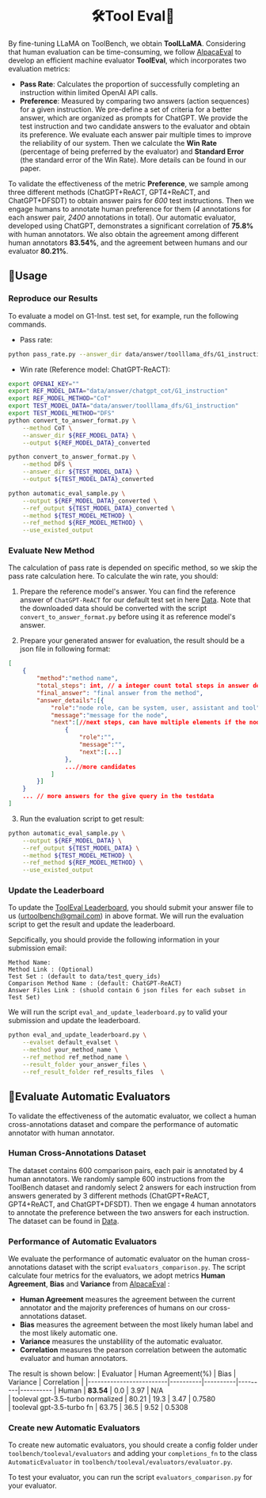 <div align= "center">
    <h1> 🛠️Tool Eval🤖</h1>
</div>

By fine-tuning LLaMA on ToolBench, we obtain **ToolLLaMA**. Considering that human evaluation can be time-consuming, we follow [AlpacaEval](https://tatsu-lab.github.io/alpaca_eval/) to develop an efficient machine evaluator **ToolEval**, which incorporates two evaluation metrics:
 - **Pass Rate**: Calculates the proportion of successfully completing an instruction within limited OpenAI API calls. 
 - **Preference**: Measured by comparing two answers (action sequences) for a given instruction. We pre-define a set of criteria for a better answer, which are organized as prompts for ChatGPT. We provide the test instruction and two candidate answers to the evaluator and obtain its preference. We evaluate each answer pair multiple times to improve the reliability of our system. Then we calculate the **Win Rate** (percentage of being preferred by the evaluator) and **Standard Error** (the standard error of the Win Rate). More details can be found in our paper.

To validate the effectiveness of the metric **Preference**, we sample among three different methods (ChatGPT+ReACT, GPT4+ReACT, and ChatGPT+DFSDT) to obtain answer pairs for *600* test instructions. Then we engage humans to annotate human preference for them (*4* annotations for each answer pair, *2400* annotations in total).
Our automatic evaluator, developed using ChatGPT, demonstrates a significant correlation of **75.8%** with human annotators.
We also obtain the agreement among different human annotators **83.54%**, and the agreement between humans and our evaluator **80.21%**.

## 🚀Usage

### Reproduce our Results

To evaluate a model on G1-Inst. test set, for example, run the following commands.
- Pass rate:
```bash
python pass_rate.py --answer_dir data/answer/toolllama_dfs/G1_instruction
```
- Win rate (Reference model: ChatGPT-ReACT):
```bash
export OPENAI_KEY=""
export REF_MODEL_DATA="data/answer/chatgpt_cot/G1_instruction"
export REF_MODEL_METHOD="CoT"
export TEST_MODEL_DATA="data/answer/toolllama_dfs/G1_instruction"
export TEST_MODEL_METHOD="DFS"
python convert_to_answer_format.py \
    --method CoT \
    --answer_dir ${REF_MODEL_DATA} \
    --output ${REF_MODEL_DATA}_converted

python convert_to_answer_format.py \
    --method DFS \
    --answer_dir ${TEST_MODEL_DATA} \
    --output ${TEST_MODEL_DATA}_converted

python automatic_eval_sample.py \
    --output ${REF_MODEL_DATA}_converted \
    --ref_output ${TEST_MODEL_DATA}_converted \
    --method ${TEST_MODEL_METHOD} \
    --ref_method ${REF_MODEL_METHOD} \
    --use_existed_output
```

### Evaluate New Method

The calculation of pass rate is depended on specific method, so we skip the pass rate calculation here.
To calculate the win rate, you should:

1. Prepare the reference model's answer. You can find the reference answer of `ChatGPT-ReACT` for our default test set in here [Data](https://drive.google.com/drive/folders/1yBUQ732mPu-KclJnuQELEhtKakdXFc3J).
Note that the downloaded data should be converted with the script `convert_to_answer_format.py` before using it as reference model's answer.

2. Prepare your generated answer for evaluation, the result should be a json file in following format:

```json
[
    {
        "method":"method name",
        "total_steps": int, // a integer count total steps in answer details
        "final_answer": "final answer from the method",
        "answer_details":[{
            "role":"node role, can be system, user, assistant and tool",
            "message":"message for the node",
            "next":[//next steps, can have multiple elements if the node have multiple candidates.
                {
                    "role":"",
                    "message":"",
                    "next":[...]
                },
                ...//more candidates
            ]
        }]
    }
    ... // more answers for the give query in the testdata
]
```

3. Run the evaluation script to get result:

```bash
python automatic_eval_sample.py \
    --output ${REF_MODEL_DATA} \
    --ref_output ${TEST_MODEL_DATA} \
    --method ${TEST_MODEL_METHOD} \
    --ref_method ${REF_MODEL_METHOD} \
    --use_existed_output
```


### Update the Leaderboard

To update the [ToolEval Leaderboard](https://openbmb.github.io/ToolBench/), you should submit your answer file to us (urtoolbench@gmail.com) in above format.
We will run the evaluation script to get the result and update the leaderboard.

Sepcifically, you should provide the following information in your submission email:
```
Method Name:
Method Link : (Optional)
Test Set : (default to data/test_query_ids)
Comparison Method Name : (default: ChatGPT-ReACT) 
Answer Files Link : (shuold contain 6 json files for each subset in Test Set)
```

We will run the script `eval_and_update_leaderboard.py` to valid your submission and update the leaderboard.
```bash
python eval_and_update_leaderboard.py \
    --evalset default_evalset \
    --method your_method_name \
    --ref_method ref_method_name \
    --result_folder your_answer_files \
    --ref_result_folder ref_results_files  \
```


## 🔨Evaluate Automatic Evaluators

To validate the effectiveness of the automatic evaluator, we collect a human cross-annotations dataset and compare the performance of automatic annotator with human annotator.

### Human Cross-Annotations Dataset
The dataset contains 600 comparison pairs, each pair is annotated by 4 human annotators.
We randomly sample 600 instructions from the ToolBench dataset and randomly select 2 answers for each instruction from answers generated by 3 different methods (ChatGPT+ReACT, GPT4+ReACT, and ChatGPT+DFSDT).
Then we engage 4 human annotators to annotate the preference between the two answers for each instruction.
The dataset can be found in [Data](https://drive.google.com/drive/folders/1yBUQ732mPu-KclJnuQELEhtKakdXFc3J).

### Performance of Automatic Evaluators
We evaluate the performance of automatic evaluator on the human cross-annotations dataset with the script `evaluators_comparison.py`.
The script calculate four metrics for the evaluators, we adopt metrics **Human Agreement**, **Bias** and **Variance** from [AlpacaEval](https://github.com/tatsu-lab/alpaca_eval/tree/main)
:
- **Human Agreement** measures the agreement between the current annotator and the majority preferences of humans on our cross-annotations dataset.
- **Bias** measures the agreement between the most likely human label and the most likely automatic one.
- **Variance** measures the unstablility of the automatic evaluator.
- **Correlation** measures the pearson correlation between the automatic evaluator and human annotators.


The result is shown below:
| Evaluator                   | Human Agreement(%) | Bias | Variance | Correlation |
|-------------------------|----------|----------|---------|----------
| Human          | **83.54**   | 0.0  | 3.97  | N/A   
| tooleval gpt-3.5-turbo normalized           | 80.21       | 19.3       | 3.47      | 0.7580       
| tooleval gpt-3.5-turbo fn  | 63.75       | 36.5       | 9.52      | 0.5308       


### Create new Automatic Evaluators
To create new automatic evaluators, you should create a config folder under `toolbench/tooleval/evaluators` and adding your `completions_fn` to the class `AutomaticEvaluator` in `toolbench/tooleval/evaluators/evaluator.py`.

To test your evaluator, you can run the script `evaluators_comparison.py` for your evaluator.
